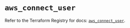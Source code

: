 # `aws_connect_user`

Refer to the Terraform Registry for docs: [`aws_connect_user`](https://registry.terraform.io/providers/hashicorp/aws/5.49.0/docs/resources/connect_user).
